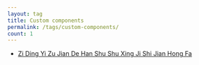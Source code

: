 ```yaml
---
layout: tag
title: Custom components
permalink: /tags/custom-components/
count: 1
---
```


- [Zi Ding Yi Zu Jian De Han Shu Shu Xing Ji Shi Jian Hong Fa ](https://astroxu.github.io/2022/01/06/blog/202201_custom_components/)
